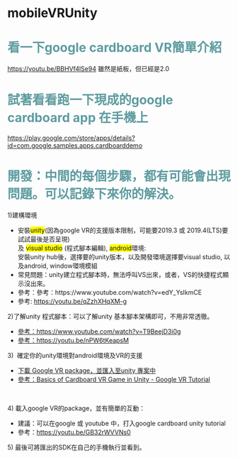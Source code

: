 # mobileVRUnity
<!-- #######  YAY, I AM THE SOURCE EDITOR! #########-->
<h1 style="color: #5e9ca0;">看一下google cardboard VR簡單介紹</h1>
<p><a href="https://youtu.be/BBHVf4lSe94">https://youtu.be/BBHVf4lSe94</a> 雖然是紙板，但已經是2.0</p>
<h1 style="color: #5e9ca0;">試著看看跑一下現成的google cardboard app 在手機上</h1>
<p><a href="https://play.google.com/store/apps/details?id=com.google.samples.apps.cardboarddemo">https://play.google.com/store/apps/details?id=com.google.samples.apps.cardboarddemo</a>&nbsp;</p>
<h1 style="color: #5e9ca0;">開發：中間的每個步驟，都有可能會出現問題。可以記錄下來你的解決。</h1>
<p>1)建構環境</p>
<ul>
<li>安裝<span style="background-color: #ffff00;">unity</span>(因為google VR的支援版本限制，可能要2019.3 或 2019.4(LTS)要試試最後是否呈現) <br />及 <span style="background-color: #ffff00;">visual studio</span> (程式腳本編輯), <span style="background-color: #ffff00;">android</span>環境: <br />安裝unity hub後，選擇要的unity版本，以及開發環境選擇要visual studio, 以及android, window環境模組</li>
<li>常見問題：unity建立程式腳本時，無法呼叫VS出來，或者，VS的快捷程式顯示沒出來。</li>
<li>參考：參考：https://www.youtube.com/watch?v=edY_YsIkmCE&nbsp;</li>
<li>參考: <a href="https://youtu.be/qZzhXHqXM-g">https://youtu.be/qZzhXHqXM-g</a>&nbsp;</li>
</ul>
<p>2)了解unity 程式腳本：可以了解unity 基本腳本架構即可，不用非常透徹。</p>
<ul>
<li><a href="https://www.youtube.com/watch?v=T9BeejD3i0g">參考：https://www.youtube.com/watch?v=T9BeejD3i0g</a></li>
<li><a href="https://youtu.be/nPW6tKeapsM">參考：https://youtu.be/nPW6tKeapsM</a></li>
</ul>
<p>3)&nbsp; 確定你的unity環境對android環境及VR的支援</p>
<ul>
 <li><a href="https://github.com/googlevr/gvr-unity-sdk/releases">下載 Google VR package，並匯入至unity 專案中</a>&nbsp;</li>
<li><a href="https://youtu.be/lU1XBhk9NCI">參考：Basics of Cardboard VR Game in Unity - Google VR Tutorial</a>&nbsp;</li>
</ul>
<p>&nbsp;</p>
<p>4) 載入google VR的package，並有簡單的互動：</p>
<ul>
 <li>建議：可以在google 或 youtube 中，打入google cardboard unity tutorial</li>
<li>參考：<a href="https://youtu.be/GB32rWVVNs0">https://youtu.be/GB32rWVVNs0</a>&nbsp;</li>
</ul>
<p>5) 最後可將匯出的SDK在自己的手機執行並看到。</p>
<p>&nbsp;</p>
<p><strong>&nbsp;</strong></p>
    
    
